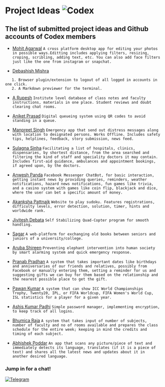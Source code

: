 # Project Ideas ![Codex](https://img.shields.io/badge/codex-2.0-blue.svg?longCache=true&style=for-the-badge)
## The list of submitted project ideas and Github accounts of Codex members

* [Mohit Agarwal](https://github.com/mojito9542)
```A cross platform desktop app for editing your photos in possible ways.Editting includes applying filters, resizing, croping, scribling, adding text, etc. You can also add face filters just like the one from instagram or snapchat.```

* [Debashish Mishra](https://github.com/Zanark)

```
   1. Browser plugin/extension to logout of all logged in accounts in one click.
   2. A Markdown previewer for the terminal.
```

* [A Rupesh](https://github.com/rupesh1310)
```Institute level database of class notes and faculty instructions, materials in one place. Student reviews and doubt clearing chat rooms.```

* [Aniket Prasad](https://github.com/aniketdgp)
```Digital queueing system using QR codes to avoid standing in a queue.```

* [Manpreet Singh](https://github.com/manpreetsinghh)
```Emergency app that send out distress messages along with location to designated persons. Works Offline. Includes safety tips, helplines, feedback, story submission, news feed.```

* [Sulagna Sinha](https://github.com/SulagnaSinha)
```Facilitating a list of hospitals, clinics, dispensaries, by shortest distance, from the area searched and filtering the kind of staff and speciality doctors it may contain. Includes first-aid guidance, ambulances and appointment bookings, if agreed upon, by the doctors.```

* [Anwesh Panda](https://github.com/Pandacowbat)
```Facebook Messenger ChatBot, for basic interaction, getting instant news by providing queries, reminders, weather notifications, hazard news notifications, fun games like trivia, and a casino system with games like coin flip, blackjack and dice, where the user can bet a specific amount of money.```

* [Akanksha Pattnaik](https://github.com/akapattnaik)
```Website to play sudoku. Features registrations, difficulty levels, error detection, solution, timer, hints and worldwide rank.```

* [Jivitesh Debata](https://github.com/JiviteshDebata)
```Self Stabilizing Quad-Copter program for smooth handling.```

* [Sagar](https://github.com/sagar9268)
```A web-platform for exchanging old books between seniors and juniors of a university/college.```

* [Aruba Shireen](https://github.com/aruba246)
```Preventing elephant intervention into human society by smart alarming system and quick emergency response.```

* [Pranab Pradhan](https://github.com/Pronoob911)
```A system that takes important dates like birthdays and anniversaries of our friends and relatives, possibly from Facebook or manually entering them, setting a reminder for us and suggesting gifts we can buy for them based on the relationship and the nearest possible place to get the gift.```

* [Pawan Kumar](https://github.com/Pawan0411)
```A system that can show ICC World Championships Trophy, Twenty20, IPL, or FIFA Worldcup, FIFA Women's World Cup, ISL statistics for a player for a given year.```

* [Ashis Kumar Padhi](https://github.com/akp1881997)
```Simple password manager, implementing encryption, to keep track of all logins.```

* [Bhumica Raja](https://github.com/Beubhumi19)
```A system that takes input of number of subjects, number of faculty and no of rooms available and prepares the class schedule for the entire week; keeping in mind the credits and timing of each subject.```

* [Abhishek Poddar](https://github.com/abhipoddar04)
```An app that scans any picture/piece of text and immediately detects its language, translates (if it is a piece of text) and shares all the latest news and updates about it in another desired language.```


### Jump in for a chat!

[![Telegram](https://img.shields.io/badge/telegram-join-blue.svg?longCache=true&style=for-the-badge)](https://t.me/codexinit)
